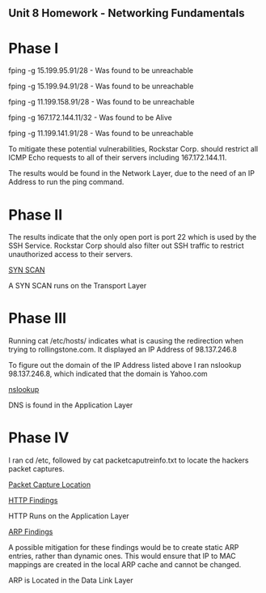 ## Unit 8 Homework - Networking Fundamentals


# Phase I

fping -g 15.199.95.91/28 - Was found to be unreachable

fping -g 15.199.94.91/28 - Was found to be unreachable

fping -g 11.199.158.91/28 - Was found to be unreachable

fping -g 167.172.144.11/32 - Was found to be Alive

fping -g 11.199.141.91/28 - Was found to be unreachable

To mitigate these potential vulnerabilities, Rockstar Corp. should restrict all ICMP Echo requests to all of their servers including 167.172.144.11.

The results would be found in the Network Layer, due to the need of an IP Address to run the ping command.

# Phase II

The results indicate that the only open port is port 22 which is used by the SSH Service. Rockstar Corp should also filter out SSH traffic to restrict unauthorized access to their servers.

[SYN SCAN](https://github.com/jbutterfield15/BootCampHW/blob/de1ea371380a84fa4bdbf7083907d63b8683e940/Unit%208%20Homework%20-%20Networking%20Fundamentals/Images/Phase%20II%20SYN%20Scan%20Results.PNG)

A SYN SCAN runs on the Transport Layer

# Phase III

Running cat /etc/hosts/ indicates what is causing the redirection when trying to rollingstone.com. It displayed an IP Address of 98.137.246.8

To figure out the domain of the IP Address listed above I ran nslookup 98.137.246.8, which indicated that the domain is Yahoo.com

[nslookup](https://github.com/jbutterfield15/BootCampHW/blob/de1ea371380a84fa4bdbf7083907d63b8683e940/Unit%208%20Homework%20-%20Networking%20Fundamentals/Images/Phase%20III%20nslookup.PNG)

DNS is found in the Application Layer

# Phase IV

I ran cd /etc, followed by cat packetcaputreinfo.txt to locate the hackers packet captures.

[Packet Capture Location](https://github.com/jbutterfield15/BootCampHW/blob/de1ea371380a84fa4bdbf7083907d63b8683e940/Unit%208%20Homework%20-%20Networking%20Fundamentals/Images/Phase%20IV%20Packet%20Capture%20locations.PNG)

[HTTP Findings](https://github.com/jbutterfield15/BootCampHW/blob/de1ea371380a84fa4bdbf7083907d63b8683e940/Unit%208%20Homework%20-%20Networking%20Fundamentals/Images/HTTP%20Findings.PNG)

HTTP Runs on the Application Layer

[ARP Findings](https://github.com/jbutterfield15/BootCampHW/blob/de1ea371380a84fa4bdbf7083907d63b8683e940/Unit%208%20Homework%20-%20Networking%20Fundamentals/Images/ARP%20Findings.PNG)

A possible mitigation for these findings would be to create static ARP entries, rather than dynamic ones. This would ensure that IP to MAC mappings are created in the local ARP cache and cannot be changed. 

ARP is Located in the Data Link Layer
